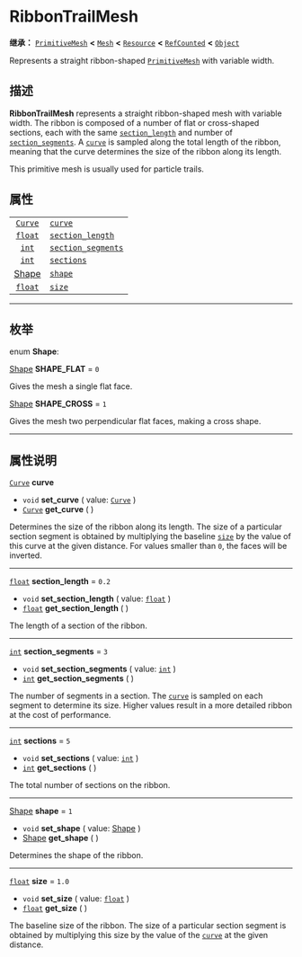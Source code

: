 <!-- ⚠ 请勿编辑本文件 ⚠ -->
<!-- 本文档使用脚本从 WeDot 引擎源码仓库生成。 -->
<!-- 生成脚本：https://github.com/WeDot-Engine/WeDot/tree/4.3/doc/tools/make_md.py； -->
<!-- 原文件：https://github.com/WeDot-Engine/WeDot/tree/4.3/doc/classes/RibbonTrailMesh.xml。 -->

<div id="_class_ribbontrailmesh"></div>

# RibbonTrailMesh

**继承：** [`PrimitiveMesh`](class_primitivemesh.md) **<** [`Mesh`](class_mesh.md) **<** [`Resource`](class_resource.md) **<** [`RefCounted`](class_refcounted.md) **<** [`Object`](class_object.md)

Represents a straight ribbon-shaped [`PrimitiveMesh`](class_primitivemesh.md) with variable width.

## 描述

**RibbonTrailMesh** represents a straight ribbon-shaped mesh with variable width. The ribbon is composed of a number of flat or cross-shaped sections, each with the same [`section_length`](#class_ribbontrailmesh_property_section_length) and number of [`section_segments`](#class_ribbontrailmesh_property_section_segments). A [`curve`](#class_ribbontrailmesh_property_curve) is sampled along the total length of the ribbon, meaning that the curve determines the size of the ribbon along its length.

This primitive mesh is usually used for particle trails.

## 属性

|||
|:-:|:--|
| [`Curve`](class_curve.md)            | [`curve`](#class_ribbontrailmesh_property_curve)                       |         |
| [`float`](class_float.md)            | [`section_length`](#class_ribbontrailmesh_property_section_length)     | ``0.2`` |
| [`int`](class_int.md)                | [`section_segments`](#class_ribbontrailmesh_property_section_segments) | ``3``   |
| [`int`](class_int.md)                | [`sections`](#class_ribbontrailmesh_property_sections)                 | ``5``   |
| [Shape](#enum_ribbontrailmesh_shape) | [`shape`](#class_ribbontrailmesh_property_shape)                       | ``1``   |
| [`float`](class_float.md)            | [`size`](#class_ribbontrailmesh_property_size)                         | ``1.0`` |

<!-- rst-class:: classref-section-separator -->

---

## 枚举

<div id="_class_enum_ribbontrailmesh_shape"></div>

enum **Shape**: <div id="enum_ribbontrailmesh_shape"></div>

<div id="_class_ribbontrailmesh_constant_shape_flat"></div>

[Shape](#enum_ribbontrailmesh_shape) **SHAPE_FLAT** = ``0``

Gives the mesh a single flat face.

<div id="_class_ribbontrailmesh_constant_shape_cross"></div>

[Shape](#enum_ribbontrailmesh_shape) **SHAPE_CROSS** = ``1``

Gives the mesh two perpendicular flat faces, making a cross shape.

<!-- rst-class:: classref-section-separator -->

---

## 属性说明

<div id="_class_ribbontrailmesh_property_curve"></div>

[`Curve`](class_curve.md) **curve** <div id="class_ribbontrailmesh_property_curve"></div>

- `void` **set_curve** ( value: [`Curve`](class_curve.md) )
- [`Curve`](class_curve.md) **get_curve** ( )

Determines the size of the ribbon along its length. The size of a particular section segment is obtained by multiplying the baseline [`size`](#class_ribbontrailmesh_property_size) by the value of this curve at the given distance. For values smaller than `0`, the faces will be inverted.

<!-- rst-class:: classref-item-separator -->

---

<div id="_class_ribbontrailmesh_property_section_length"></div>

[`float`](class_float.md) **section_length** = ``0.2`` <div id="class_ribbontrailmesh_property_section_length"></div>

- `void` **set_section_length** ( value: [`float`](class_float.md) )
- [`float`](class_float.md) **get_section_length** ( )

The length of a section of the ribbon.

<!-- rst-class:: classref-item-separator -->

---

<div id="_class_ribbontrailmesh_property_section_segments"></div>

[`int`](class_int.md) **section_segments** = ``3`` <div id="class_ribbontrailmesh_property_section_segments"></div>

- `void` **set_section_segments** ( value: [`int`](class_int.md) )
- [`int`](class_int.md) **get_section_segments** ( )

The number of segments in a section. The [`curve`](#class_ribbontrailmesh_property_curve) is sampled on each segment to determine its size. Higher values result in a more detailed ribbon at the cost of performance.

<!-- rst-class:: classref-item-separator -->

---

<div id="_class_ribbontrailmesh_property_sections"></div>

[`int`](class_int.md) **sections** = ``5`` <div id="class_ribbontrailmesh_property_sections"></div>

- `void` **set_sections** ( value: [`int`](class_int.md) )
- [`int`](class_int.md) **get_sections** ( )

The total number of sections on the ribbon.

<!-- rst-class:: classref-item-separator -->

---

<div id="_class_ribbontrailmesh_property_shape"></div>

[Shape](#enum_ribbontrailmesh_shape) **shape** = ``1`` <div id="class_ribbontrailmesh_property_shape"></div>

- `void` **set_shape** ( value: [Shape](#enum_ribbontrailmesh_shape) )
- [Shape](#enum_ribbontrailmesh_shape) **get_shape** ( )

Determines the shape of the ribbon.

<!-- rst-class:: classref-item-separator -->

---

<div id="_class_ribbontrailmesh_property_size"></div>

[`float`](class_float.md) **size** = ``1.0`` <div id="class_ribbontrailmesh_property_size"></div>

- `void` **set_size** ( value: [`float`](class_float.md) )
- [`float`](class_float.md) **get_size** ( )

The baseline size of the ribbon. The size of a particular section segment is obtained by multiplying this size by the value of the [`curve`](#class_ribbontrailmesh_property_curve) at the given distance.

[^virtual]: 本方法通常需要用户覆盖才能生效。
[^const]: 本方法无副作用，不会修改该实例的任何成员变量。
[^vararg]: 本方法除了能接受在此处描述的参数外，还能够继续接受任意数量的参数。
[^constructor]: 本方法用于构造某个类型。
[^static]: 调用本方法无需实例，可直接使用类名进行调用。
[^operator]: 本方法描述的是使用本类型作为左操作数的有效运算符。
[^bitfield]: 这个值是由下列位标志构成位掩码的整数。
[^void]: 无返回值。
